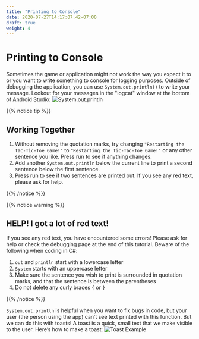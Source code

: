 ```yaml
---
title: "Printing to Console"
date: 2020-07-27T14:17:07.42-07:00
draft: true
weight: 4
---
```


# Printing to Console
Sometimes the game or application might not work the way you expect it to or you want to write something to console for logging purposes. Outside of debugging the application, you can use ```System.out.println()``` to write your message. Lookout for your messages in the "logcat" window at the bottom of Android Studio:
![System.out.println](../resources/_gen/images/println.PNG)

{{% notice tip %}}
## Working Together

1. Without removing the quotation marks, try changing `"Restarting the Tac-Tic-Toe Game!"` to `"Restarting the Tic-Tac-Toe Game!"` or any other sentence you like. Press run to see if anything changes.
2. Add another `System.out.println` below the current line to print a second sentence below the first sentence.
3. Press run to see if two sentences are printed out. If you see any red text, please ask for help.

{{% /notice %}}

{{% notice warning %}}
## HELP! I got a lot of red text!

If you see any red text, you have encountered some errors! Please ask for help or check the debugging page at the end of this tutorial. Beware of the following when coding in C#:

1. `out` and `println` start with a lowercase letter
2. `System` starts with an uppercase letter
2. Make sure the sentence you wish to print is surrounded in quotation marks, and that the sentence is between the parentheses
3. Do not delete any curly braces `{` or `}`

{{% /notice %}}

`System.out.println` is helpful when you want to fix bugs in code, but your user (the person using the app) can’t see text printed with this function. But we can do this with toasts! A toast is a quick, small text that we make visible to the user. Here’s how to make a toast:
![Toast Example](../resources/_gen/images/toast_example.png "toast example")